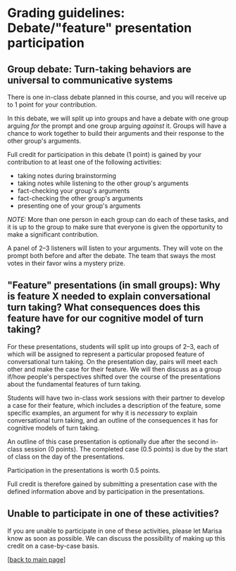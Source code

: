 # Grading guidelines: Debate/"feature" presentation participation

## Group debate: Turn-taking behaviors are universal to communicative systems
There is one in-class debate planned in this course, and you will receive up to 1 point for your contribution.

In this debate, we will split up into groups and have a debate with one group arguing _for_ the prompt and one group arguing _against_ it. Groups will have a chance to work together to build their arguments and their response to the other group's arguments.

Full credit for participation in this debate (1 point) is gained by your contribution to at least one of the following activities:

- taking notes during brainstorming
- taking notes while listening to the other group's arguments
- fact-checking your group's arguments
- fact-checking the other group's arguments
- presenting one of your group's arguments

_NOTE:_ More than one person in each group can do each of these tasks, and it is up to the group to make sure that everyone is given the opportunity to make a significant contribution.

A panel of 2–3 listeners will listen to your arguments. They will vote on the prompt both before and after the debate. The team that sways the most votes in their favor wins a mystery prize.

## "Feature" presentations (in small groups): Why is feature X needed to explain conversational turn taking? What consequences does this feature have for our cognitive model of turn taking?
For these presentations, students will split up into groups of 2–3, each of which will be assigned to represent a particular proposed feature of conversational turn taking. On the presentation day, pairs will meet each other and make the case for their feature. We will then discuss as a group if/how people's perspectives shifted over the course of the presentations about the fundamental features of turn taking.

Students will have two in-class work sessions with their partner to develop a case for their feature, which includes a description of the feature, some specific examples, an argument for why it is *necessary* to explain conversational turn taking, and an outline of the consequences it has for cognitive models of turn taking.

An outline of this case presentation is optionally due after the second in-class session (0 points). The completed case (0.5 points) is due by the start of class on the day of the presentations.

Participation in the presentations is worth 0.5 points.

Full credit is therefore gained by submitting a presentation case with the defined information above and by participation in the presentations.

## Unable to participate in one of these activities?
If you are unable to participate in one of these activities, please let Marisa know as soon as possible. We can discuss the possibility of making up this credit on a case-by-case basis.

[[back to main page](../../casillas-devcommcomp-spring2024-syllabus/)]